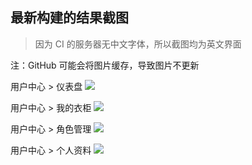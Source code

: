 ## 最新构建的结果截图

> 因为 CI 的服务器无中文字体，所以截图均为英文界面

注：GitHub 可能会将图片缓存，导致图片不更新

用户中心 > 仪表盘
<img src="https://circleci.com/api/v1.1/project/github/g-plane/md-ui-for-bs/latest/artifacts/0/$CIRCLE_ARTIFACTS/screenshots/User_Index.png">

用户中心 > 我的衣柜
<img src="https://circleci.com/api/v1.1/project/github/g-plane/md-ui-for-bs/latest/artifacts/0/$CIRCLE_ARTIFACTS/screenshots/User_Closet.png">

用户中心 > 角色管理
<img src="https://circleci.com/api/v1.1/project/github/g-plane/md-ui-for-bs/latest/artifacts/0/$CIRCLE_ARTIFACTS/screenshots/User_Player.png">

用户中心 > 个人资料
<img src="https://circleci.com/api/v1.1/project/github/g-plane/md-ui-for-bs/latest/artifacts/0/$CIRCLE_ARTIFACTS/screenshots/User_Profile.png">
